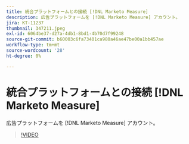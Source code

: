 ```yaml
---
title: 統合プラットフォームとの接続 [!DNL Marketo Measure]
description: 広告プラットフォームを [!DNL Marketo Measure] アカウント。
jira: KT-11237
thumbnail: 347211.jpeg
exl-id: 6064be37-d27a-4db1-8bd1-4b70d7f99248
source-git-commit: b60003c6fa73401ca980a46ae47be00a1bb457ae
workflow-type: tm+mt
source-wordcount: '28'
ht-degree: 0%

---
```


# 統合プラットフォームとの接続 [!DNL Marketo Measure]

広告プラットフォームを [!DNL Marketo Measure] アカウント。

>[!VIDEO](https://video.tv.adobe.com/v/347211/?quality=12&learn=on)
